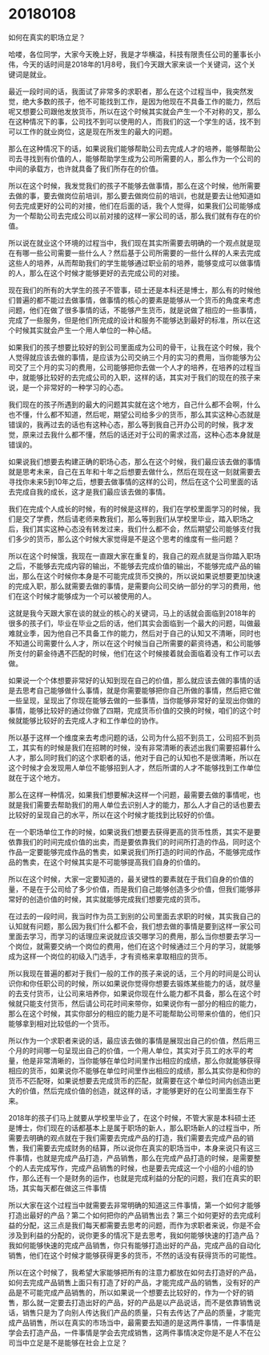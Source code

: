 # 20180108

如何在真实的职场立足？

哈喽，各位同学，大家今天晚上好，我是才华横溢，科技有限责任公司的董事长小伟，今天的话时间是2018年的1月8号，我们今天跟大家来谈一个关键词，这个关键词是就业。

最近一段时间的话，我面试了非常多的求职者，那么在这个过程当中，我突然发觉，绝大多数的孩子，他不可能找到工作，是因为他现在不具备工作的能力，然后呢又想要公司跟他发放货币，所以在这个时候其实就会产生一个不对称的叉，那么在这种情况下的事，公司找不到可以使用的人，而我们的这一个学生的话，找不到可以工作的就业岗位，这是现在所发生的最大的问题。

那么在这种情况下的话，如果说我们能够帮助公司去完成人才的培养，能够帮助公司去寻找到有价值的人，能够帮助学生成为公司所需要的人，那么作为一个公司的中间的承载方，也许就具备了我们所存在的价值。

所以在这个时候，我发觉我们的孩子不能够去做事情，那么在这个时候，他所需要去做的事，要去做岗位前培训，那么要去做岗位前的培训，也就是要去让他知道如何去完成更好的公司的对接，他们在后面的话，我个人觉得，如果我们公司能够成为一个帮助公司去完成公司以前对接的这样一家公司的话，那么我们就有存在的价值。

所以说在就业这个环境的过程当中，我们现在其实所需要去明确的一个观点就是现在有哪一些公司需要一些什么人？然后基于公司所需要的一些什么样的人来去完成这些人的培养，从而帮助我们的学生能够通过职业前的培养，能够变成可以做事情的人，那么在这个时候才能够更好的去完成公司的对接。

现在我们的所有的大学生的孩子不管事，硕士还是本科还是博士，那么有的时候他们普遍的都不能过去做事情，做事情的核心的要素是能够从一个货币的角度来考虑问题，他们在做了很多事情的话，不能够产生货币，就是说做了相应的一些事情，完成了一些服务，但是他们所完成的设计和服务不能够达到最好的标准，所以在这个时候其实就会产生一个用人单位的一种心结。

如果我们的孩子想要比较好的到公司里面成为公司的骨干，让我在这个时候，我个人觉得就应该去做的事情，是应该为公司交纳三个月的实习的费用，当你能够为公司交了三个月的实习的费用，公司能够把你去做一个人才的培养，在培养的过程当中，就能够比较好的去完成公司的入职，这样的话，其实对于我们的现在的孩子来说，是一个非常好的一种学习的心态。

我们现在的孩子所遇到的最大的问题其实就在这个地方，自己什么都不会啊，什么也不懂，什么都不知道，然后呢，期望公司给多少的货币，那么其实这种心态就是错误的，我再过去的话也有这种心态，那么等到我自己开办公司的时候，我才发觉，原来过去我什么都不懂，然后的话还对于公司的需求过高，这种心态本身就是错误的。

如果说我们想要去构建正确的职场心态，那么在这个时候，我们最应该去做的事情就是思考未来，自己在五年和十年之后想要去做什么，然后在现在这一刻就需要去寻找你未来5到10年之后，想要去做事情的这样的公司，然后在这个公司里面的话去完成自我的成长，这才是我们最应该去做的事情。

我们在完成个人成长的时候，有的时候是这样的，我们在学校里面学习的时候，我们是交了学费，然后请老师来教我们，那么等到我们从学校里毕业，踏入职场之后，我们其实这种心态没有转发过来，我们什么都不会，然后期望公司能够支付我们多少的货币，那么这个时候大家觉得是不是这个思考的维度有一些问题？

所以在这个时候饿，我现在一直跟大家在重复的，我自己的观点就是当你踏入职场之后，不能够去完成内容的输出，不能够去完成价值的输出，不能够完成产品的输出，那么在这个时候你本身是不可能完成货币交换的，所以说如果说想要更加快速的完成入职，那么就需要去做的事情，是需要向公司交纳一部分的学习的费用，他们在这个时候才能够成为一个可以被使用的人。

这就是我今天跟大家在谈的就业的核心的关键词，马上的话就会面临到2018年的很多的孩子们，毕业在毕业之后的话，他们其实会面临到一个最大的问题，叫做最难就业季，因为他自己不具备工作的能力，然后对于自己的认知又不清晰，同时也不知道公司需要什么人才，所以在这个时候当自己所需要的薪资待遇，和公司能够所支付的薪金待遇不匹配的时候，他们在这个时候接着就会面临着没有工作可以去做。

如果说一个个体想要非常好的认知到现在自己的价值，那么就应该去做的事情的话是去思考自己能够做什么事情，就是你需要能够把你自己所做的事情，然后把它做一些呈现，呈现出了你现在能够去做的一些事情，当你能够非常好的呈现出你做的事情，能够比较好的通过你做了四期，完成货币价值的交换的时候，咱们的这个时候就能够比较好的去完成人才和工作单位的协作。

所以基于这样一个维度来去考虑问题的话，公司为什么招不到员工，公司招不到员工，其实有的时候是我们在招聘的时候，没有非常清晰的表述出我们需要招募什么人才，那么同时我们的这个求职者的话，他对于自己的认知也不是很清晰，所以在这个时候才会发现用人单位不能够招到人才，然后所谓的人才不能够找到工作单位就在于这个地方。

那么在这样一种情况，如果我们想要解决这样一个问题，最需要去做的事情呢，也就是我们需要去帮助我们的用人单位去识别人才的能力，那么人才自己的话也要去比较好的呈现自己的水平，所以在这个时候才能找到比较好的价值。

在一个职场单位工作的时候，如果说我们想要去获得更高的货币性质，其实不是要依靠我们的时间完成价值的出卖，而是要依靠我们的时间所打造的作品，同时这个作品一定要能够完成作品的售卖，如果说我们所打造的时间的作品，不能够完成作品的售卖，在这个时候其实是不可能够提高我们自身的价值的。

所以在这个时候，大家一定要知道的，最关键性的要素就在于我们自身的价值的量，不是在于公司给了多少价值，而是我们自己能够创造多少价值，但我们能够非常好的创造价值的时候，其实就能够完成我们想要完成的货币。

在过去的一段时间，我当时作为员工到别的公司里面去求职的时候，其实我自己的认知就有问题，那么因为我们什么都不会，我们想去做的事情是要到这样一家公司里面去学习，而学习的话理应来说就应该交哪学习的费用，那么当你想要去学习一个岗位，就需要交纳一个岗位的费用，他们在这个时候通过三个月的学习，就能够成为这样一个岗位的初级入门选手，才有资格来拿取相应的货币。

所以我现在普遍的都对于我们一般的工作的孩子来说的话，三个月的时间是公司认识你和你任职公司的时候，所以如果说你觉得你想要去锻炼某些能力的话，就尽量的去支付货币，让公司来培养你，如果说你现在什么能力都不具备，那么在这个时候就只能支付货币，然后请公司花时间来带你，如果说你有一部分的相应的能力，那么在这个时候，其实你部分的相应的能力是不可能帮助公司带来价值的，他们只能够拿到相对比较低的一个货币。

所以作为一个求职者来说的话，最应该去做的事情是展现出自己的价值，然后用三个月的时间哪一句呈现出自己的价值，一个用人单位，其实对于员工的水平的考量，他是非常清晰的，当你能够在单位时间里作出相应的成绩，那么你就能够获得相应的货币，如果说你不能够在单位时间里作出相应的成绩，那么其实你是和你的货币不匹配呀，如果说想要去完成货币的匹配，就需要在这个单位时间内创造出更大的价值，然后完成价值的创造，就这样的话，才能够更好的在公司里面生存下来。

2018年的孩子们马上就要从学校里毕业了，在这个时候，不管大家是本科硕士还是博士，你们现在的话都基本上是属于职场的新人，那么职场新人的过程当中，所需要去明确的观点就在于我们需要去完成产品的打造，我们需要去完成产品的销售，我们需要去完成财务的结算，所以说你在真实的职场当中，本身来说只有这三件事情，也就是完成产品打造，产品销售，那么在完成产品打造的时候，是需要整个的人去完成写作，完成产品销售的时候，也是要去完成这一个小组的小组的协作，那么还有一个是财务的运作，也就是完成利益的分配的问题，我们在真实的职场，其实每天都在做这三件事情

所以大家在这个过程当中就需要去非常明确的知道这三件事情，第一个如何才能够打造出最好的产品？第二个如何把你的产品销售出去？第三个如何更好的去完成利益的分配，这三点是我们每天都需要去思考的问题，而作为求职者来说，你是不会涉及到利益的分配的，说你更多的情况下是去思考，我如何能够快速的打造产品？我如何能够快速的完成产品销售，你只有能够打造出好的产品，完成产品的自动化销售，他们在这个时候才能够获得更多的货币，不然的话没有获得货币的可能性。

所以在这个时候了，我希望大家能够把所有的注意力都放在如何去打造好的产品，如何去完成产品销售上面只有打造了好的产品，才能完成产品的销售，没有好的产品是不可能完成产品销售的，所以如果说一个想要去比较好的，作为一个好的销售，那么就一定要去打造出好的产品，好的产品是以产品说话，而不是依靠销售说话，销售只是为了向别人传达我们产品的质量，只有去传达了产品的质量，才能完成产品销售，所以在真实的市场当中，最需要去知道的是这两件事情，一件事情是学会去打造产品，一件事情是学会去完成销售，这两件事情决定你是不是人不在公司当中立足是不是能够在社会上立足？
